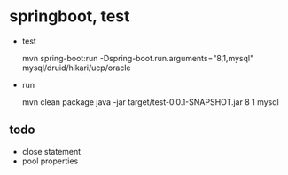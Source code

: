 

# springboot, test

- test

	mvn spring-boot:run -Dspring-boot.run.arguments="8,1,mysql"   mysql/druid/hikari/ucp/oracle
	
- run
	
	mvn clean package
	java -jar target/test-0.0.1-SNAPSHOT.jar 8 1 mysql

	
## todo
	
- close statement
- pool properties


